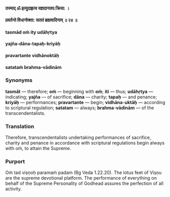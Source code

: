 #### तस्माद् ॐ इत्युदाहृत्य यज्ञदानतप:क्रिया: ।
#### प्रवर्तन्ते विधानोक्ता: सततं ब्रह्मवादिनाम् ॥ २४ ॥

#### tasmād oṁ ity udāhṛtya
#### yajña-dāna-tapaḥ-kriyāḥ
#### pravartante vidhānoktāḥ
#### satataṁ brahma-vādinām

### Synonyms

**tasmāt** — therefore; **oṁ** — beginning with **oṁ**; **iti** — thus; **udāhṛtya** — indicating; **yajña** — of sacrifice; **dāna** — charity; **tapaḥ** — and penance; **kriyāḥ** — performances; **pravartante** — begin; **vidhāna**-**uktāḥ** — according to scriptural regulation; **satatam** — always; **brahma**-**vādinām** — of the transcendentalists.

### Translation

Therefore, transcendentalists undertaking performances of sacrifice, charity and penance in accordance with scriptural regulations begin always with oṁ, to attain the Supreme.

### Purport

Oṁ tad viṣṇoḥ paramaṁ padam (Ṛg Veda 1.22.20). The lotus feet of Viṣṇu are the supreme devotional platform. The performance of everything on behalf of the Supreme Personality of Godhead assures the perfection of all activity.